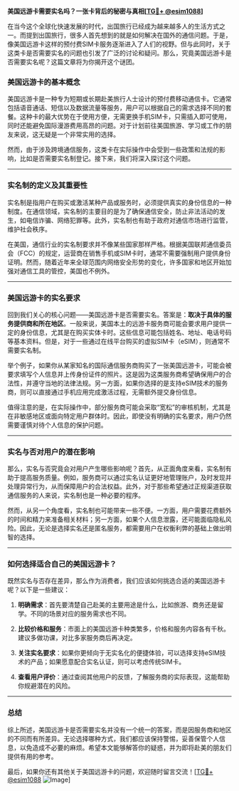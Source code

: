 **美国远游卡需要实名吗？一张卡背后的秘密与真相[[TG💪+ @esim1088](https://t.me/s/esim1088)]**

在当今这个全球化快速发展的时代，出国旅行已经成为越来越多人的生活方式之一。而提到出国旅行，很多人首先想到的就是如何解决在国外的通信问题。于是，像美国远游卡这样的预付费SIM卡服务逐渐进入了人们的视野。但与此同时，关于这类卡是否需要实名的问题也引发了广泛的讨论和疑问。那么，究竟美国远游卡是否需要实名呢？这篇文章将为你揭开这个谜团。

### 美国远游卡的基本概念

美国远游卡是一种专为短期或长期赴美旅行人士设计的预付费移动通信卡。它通常包括语音通话、短信以及数据流量等服务，用户可以根据自己的需求选择不同的套餐。这种卡的最大优势在于使用方便，无需更换手机SIM卡，只需插入即可使用，同时还能避免国际漫游费用高昂的问题。对于计划前往美国旅游、学习或工作的朋友来说，这无疑是一个非常实用的选择。

然而，由于涉及跨境通信服务，这类卡在实际操作中会受到一些政策和法规的影响，比如是否需要实名制登记。接下来，我们将深入探讨这个问题。

---

### 实名制的定义及其重要性

实名制是指用户在购买或激活某种产品或服务时，必须提供真实的身份信息的一种制度。在通信领域，实名制的主要目的是为了确保通信安全，防止非法活动的发生，如电信诈骗、网络犯罪等。此外，实名制也有助于政府对通信市场进行监管，维护社会秩序。

在美国，通信行业的实名制要求并不像某些国家那样严格。根据美国联邦通信委员会（FCC）的规定，运营商在销售手机或SIM卡时，通常不需要强制用户提供身份证明。然而，随着近年来全球范围内网络安全形势的变化，许多国家和地区开始加强对通信工具的管控，美国也不例外。

---

### 美国远游卡的实名要求

回到我们关心的核心问题——美国远游卡是否需要实名。答案是：**取决于具体的服务提供商和所在地区**。一般来说，美国本土的远游卡服务商可能会要求用户提供一定的身份信息，尤其是在购买实体卡时。这些信息可能包括姓名、地址、电话号码等基本资料。但是，对于一些通过在线平台购买的虚拟SIM卡（eSIM），则通常不需要实名制。

举个例子，如果你从某家知名的国际通信服务商购买了一张美国远游卡，可能会被要求填写个人信息并上传身份证件的照片。这是因为这类服务商希望确保用户的合法性，并遵守当地的法律法规。另一方面，如果你选择的是支持eSIM技术的服务商，则可以直接通过手机应用完成激活过程，无需额外提交身份信息。

值得注意的是，在实际操作中，部分服务商可能会采取“宽松”的审核机制，尤其是在非敏感地区或面向特定用户群体时。因此，即使没有明确的实名要求，用户仍然需要谨慎对待个人信息的保护问题。

---

### 实名与否对用户的潜在影响

那么，实名与否究竟会对用户产生哪些影响呢？首先，从正面角度来看，实名制有助于提高服务质量。例如，服务商可以通过实名认证更好地管理账户，及时发现并处理异常行为，从而保障用户的合法权益。此外，对于那些希望通过正规渠道获取通信服务的人来说，实名制也是一种必要的程序。

然而，从另一个角度看，实名制也可能带来一些不便。一方面，用户需要花费额外的时间和精力来准备相关材料；另一方面，如果个人信息泄露，还可能面临隐私风险。因此，无论是选择实名还是匿名服务，都需要用户在权衡利弊的基础上做出明智的选择。

---

### 如何选择适合自己的美国远游卡？

既然实名与否存在差异，那么作为消费者，我们应该如何挑选合适的美国远游卡呢？以下是一些建议：

1. **明确需求**：首先要清楚自己赴美的主要用途是什么，比如旅游、商务还是留学。不同的场景对应的服务需求也不同。
   
2. **比较价格和服务**：市面上的美国远游卡种类繁多，价格和服务内容各有千秋。建议多做功课，对比多家服务商后再决定。

3. **关注实名要求**：如果你更倾向于无实名化的便捷体验，可以选择支持eSIM技术的产品；如果愿意配合实名认证，则可以考虑传统SIM卡。

4. **查看用户评价**：通过查阅其他用户的反馈，了解服务商的实际表现，这能帮助你规避潜在的风险。

---

### 总结

综上所述，美国远游卡是否需要实名并没有一个统一的答案，而是因服务商和地区的不同而有所差异。无论选择哪种方式，我们都应该保持警惕，妥善保管个人信息，以免造成不必要的麻烦。希望本文能够解答你的疑惑，并为即将赴美的朋友们提供有用的参考。

最后，如果你还有其他关于美国远游卡的问题，欢迎随时留言交流！[[TG💪+ @esim1088](https://t.me/s/esim1088) ![Image](https://i.postimg.cc/4NQfJmqS/Snipaste-2025-05-13-00-14-12.png)]